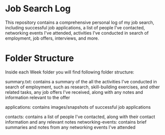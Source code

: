 # Job Search Log
This repository contains a comprehensive personal log of my job search, including successful job applications, a list of people I've contacted, networking events I've attended, activities I've conducted in search of employment, job offers, interviews, and more.

# Folder Structure
Inside each Week folder you will find following folder structure:

summary.txt: contains a summary of the all the activities I've conducted in search of employment, such as research, skill-building exercises, and other related tasks, any job offers I've received, along with any notes and information relevant to the offer 

applications: contains images/snapshots of successful job applications

contacts: contains a list of people I've contacted, along with their contact information and any relevant notes
networking-events: contains brief summaries and notes from any networking events I've attended
